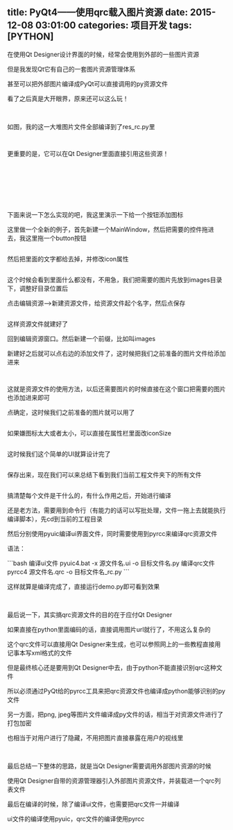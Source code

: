 title: PyQt4——使用qrc载入图片资源
date: 2015-12-08 03:01:00
categories: 项目开发
tags: [PYTHON]
---
<p>
	在使用Qt Designer设计界面的时候，经常会使用到外部的一些图片资源
</p>
<p>
	但是我发现Qt它有自己的一套图片资源管理体系
</p>
<p>
	甚至可以把外部图片编译成PyQt可以直接调用的py资源文件
</p>
<p>
	看了之后真是大开眼界，原来还可以这么玩！
</p>
<p>
	<br />
</p>
<p>
	如图，我的这一大堆图片文件全部编译到了res_rc.py里
</p>
<p>
	<img src="/images/tp_old/image/20151208/20151208105939_69389.png" alt="" /> 
</p>
<p>
	<img src="/images/tp_old/image/20151208/20151208110123_76717.png" alt="" /> 
</p>
<p class="MsoNormal" align="left">
	更重要的是，它可以在Qt Designer里面直接引用这些资源！
		<!--more-->
</p>
<p>
	<br />
</p>
<p>
	<br />
</p>
<p class="MsoNormal" align="left">
	<img src="/images/tp_old/image/20151208/20151208110954_83985.png" alt="" /><br />
<!--[endif]-->
</p>
<p class="MsoNormal" align="left">
	&nbsp;
</p>
<p class="MsoNormal" align="left">
	下面来说一下怎么实现的吧，我这里演示一下给一个按钮添加图标
</p>
<p class="MsoNormal" align="left">
	这里做一个全新的例子，首先新建一个MainWindow，然后把需要的控件拖进去，我这里拖一个button按钮
</p>
<p class="MsoNormal" align="left">
	<img src="/images/tp_old/image/20151208/20151208111747_69779.png" alt="" /><br />
<!--[endif]-->
</p>
<p class="MsoNormal" align="left">
	然后把里面的文字都给去掉，并修改icon属性
</p>
<p class="MsoNormal" align="left">
	<img src="/images/tp_old/image/20151208/20151208112033_18121.png" alt="" /><br />
<!--[endif]-->
</p>
<p class="MsoNormal" align="left">
	这个时候会看到里面什么都没有，不用急，我们把需要的图片先放到images目录下，调整好目录位置后
</p>
<p class="MsoNormal" align="left">
	点击编辑资源--&gt;新建资源文件，给资源文件起个名字，然后点保存
</p>
<p class="MsoNormal" align="left">
	<img src="/images/tp_old/image/20151208/20151208112431_24713.jpg" alt="" /><br />
<!--[endif]-->
</p>
<p class="MsoNormal" align="left">
	这样资源文件就建好了
</p>
<p class="MsoNormal" align="left">
	回到编辑资源窗口。然后新建一个前缀，比如叫images
</p>
<p class="MsoNormal" align="left">
	新建好之后就可以点右边的添加文件了，这时候把我们之前准备的图片文件给添加进来
</p>
<p class="MsoNormal" align="left">
	<img src="/images/tp_old/image/20151208/20151208112733_31270.jpg" alt="" /><br />
<!--[endif]-->
</p>
<p class="MsoNormal" align="left">
	<img src="/images/tp_old/image/20151208/20151208112806_29048.png" alt="" /> 
</p>
<p class="MsoNormal" align="left">
	这就是资源文件的使用方法，以后还需要图片的时候直接在这个窗口把需要的图片也添加进来即可
</p>
<p class="MsoNormal" align="left">
	点确定，这时候我们之前准备的图片就可以用了
</p>
<p class="MsoNormal" align="left">
	<img src="/images/tp_old/image/20151208/20151208113020_40681.png" alt="" /><br />
<!--[endif]-->
</p>
<p class="MsoNormal" align="left">
	如果嫌图标太大或者太小，可以直接在属性栏里面改iconSize
</p>
<p class="MsoNormal" align="left">
	<img src="/images/tp_old/image/20151208/20151208113135_86807.png" alt="" /><br />
<!--[endif]-->
</p>
<p class="MsoNormal" align="left">
	这时候我们这个简单的UI就算设计完了
</p>
<p class="MsoNormal" align="left">
	<img src="/images/tp_old/image/20151208/20151208113246_42953.png" alt="" /><br />
<!--[endif]-->
</p>
<p class="MsoNormal" align="left">
	保存出来，现在我们可以来总结下看到我们当前工程文件夹下的所有文件
</p>
<p class="MsoNormal" align="left">
	<img src="/images/tp_old/image/20151208/20151208113658_87867.png" alt="" /><br />
<!--[endif]-->
</p>
<p class="MsoNormal" align="left">
	搞清楚每个文件是干什么的，有什么作用之后，开始进行编译
</p>
<p class="MsoNormal" align="left">
	还是老方法，需要用到命令行（有能力的话可以写批处理，文件一拖上去就能执行编译脚本），先cd到当前的工程目录
</p>
<p class="MsoNormal" align="left">
	然后分别使用pyuic编译ui界面文件，同时需要使用到pyrcc来编译qrc资源文件
</p>
<p class="MsoNormal" align="left">
	语法：
</p>
```bash
编译ui文件 pyuic4.bat -x 源文件名.ui -o 目标文件名.py
编译qrc文件 pyrcc4 源文件名.qrc -o 目标文件名_rc.py
```
<img src="/images/tp_old/image/20151208/20151208120016_20523.png" alt="" /> 
<p class="MsoNormal" align="left">
	这样就算是编译完成了，直接运行demo.py即可看到效果
</p>
<p class="MsoNormal">
	<span>&nbsp;<img src="/images/tp_old/image/20151208/20151208120123_29319.png" alt="" /></span> 
</p>
<p>
	最后说一下，其实搞qrc资源文件的目的在于应付Qt Designer
</p>
<p>
	如果直接在python里面编码的话，直接调用图片url就行了，不用这么复杂的
</p>
<p>
	这个qrc文件可以直接用Qt Designer来生成，也可以参照网上的一些教程直接用记事本写xml格式的文件
</p>
<p>
	但是最终核心还是要用到Qt Designer中去，由于python不能直接识别qrc这种文件
</p>
<p>
	所以必须通过PyQt给的pyrcc工具来把qrc资源文件也编译成python能够识别的py文件
</p>
<p>
	另一方面，把png, jpeg等图片文件编译成py文件的话，相当于对资源文件进行了打包加密
</p>
<p>
	也相当于对用户进行了隐藏，不用把图片直接暴露在用户的视线里
</p>
<p>
	<br />
</p>
<p>
	<span>最后总结一下整体的思路，</span>就是当Qt Designer需要调用外部图片资源的时候
</p>
<p>
	使用Qt Designer自带的资源管理器引入外部图片资源文件，并装载进一个qrc列表文件
</p>
<p>
	最后在编译的时候，除了编译ui文件，也需要把qrc文件一并编译
</p>
<p>
	ui文件的编译使用pyuic，qrc文件的编译使用pyrcc
</p>